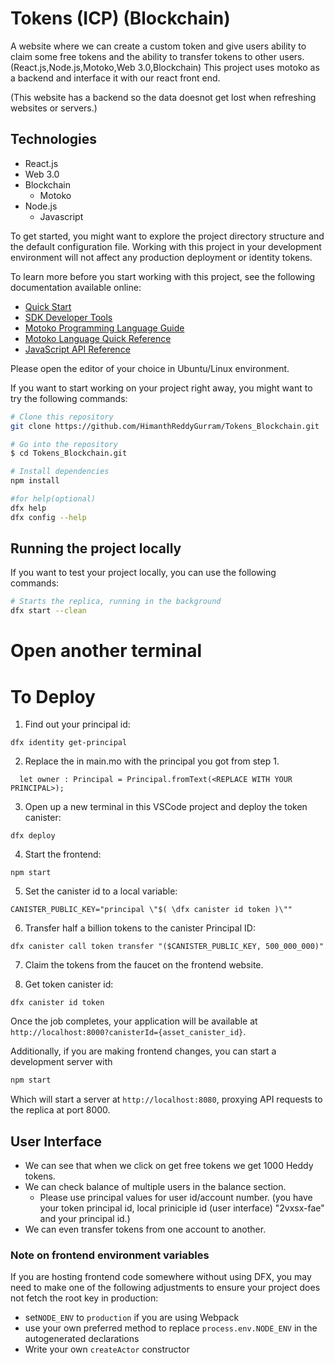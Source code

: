 # Tokens (ICP) (Blockchain)
A website where we can create a custom token and give users ability to claim some free tokens and the ability to transfer tokens to other users. (React.js,Node.js,Motoko,Web 3.0,Blockchain)
This project uses motoko as a backend and interface it with our react front end. 

(This website has a backend so the data doesnot get lost when refreshing websites or servers.)

## Technologies
* React.js
* Web 3.0
* Blockchain
  - Motoko
* Node.js
  - Javascript


To get started, you might want to explore the project directory structure and the default configuration file. Working with this project in your development environment will not affect any production deployment or identity tokens.

To learn more before you start working with this project, see the following documentation available online:

- [Quick Start](https://sdk.dfinity.org/docs/quickstart/quickstart-intro.html)
- [SDK Developer Tools](https://sdk.dfinity.org/docs/developers-guide/sdk-guide.html)
- [Motoko Programming Language Guide](https://sdk.dfinity.org/docs/language-guide/motoko.html)
- [Motoko Language Quick Reference](https://sdk.dfinity.org/docs/language-guide/language-manual.html)
- [JavaScript API Reference](https://erxue-5aaaa-aaaab-qaagq-cai.raw.ic0.app)
  
Please open the editor of your choice in Ubuntu/Linux environment.

If you want to start working on your project right away, you might want to try the following commands:

```bash
# Clone this repository
git clone https://github.com/HimanthReddyGurram/Tokens_Blockchain.git

# Go into the repository
$ cd Tokens_Blockchain.git

# Install dependencies
npm install

#for help(optional)
dfx help
dfx config --help
```

## Running the project locally

If you want to test your project locally, you can use the following commands:

```bash
# Starts the replica, running in the background
dfx start --clean
```

# Open another terminal

# To Deploy

1. Find out your principal id:

```
dfx identity get-principal
```

2. Replace the <REPLACE WITH YOUR PRINCIPAL> in main.mo with the principal you got from step 1.

```
  let owner : Principal = Principal.fromText(<REPLACE WITH YOUR PRINCIPAL>);
```

3. Open up a new terminal in this VSCode project and deploy the token canister:

```
dfx deploy
```

4. Start the frontend:

```
npm start
```

5. Set the canister id to a local variable:

```
CANISTER_PUBLIC_KEY="principal \"$( \dfx canister id token )\""
```

6. Transfer half a billion tokens to the canister Principal ID:

```
dfx canister call token transfer "($CANISTER_PUBLIC_KEY, 500_000_000)"
```

7. Claim the tokens from the faucet on the frontend website.

8. Get token canister id:

```
dfx canister id token
```

Once the job completes, your application will be available at `http://localhost:8000?canisterId={asset_canister_id}`.

Additionally, if you are making frontend changes, you can start a development server with

```bash
npm start
```

Which will start a server at `http://localhost:8080`, proxying API requests to the replica at port 8000.

## User Interface
* We can see that when we click on get free tokens we get 1000 Heddy tokens.
* We can check balance of multiple users in the balance section.
  - Please use principal values for user id/account number. (you have your token principal id, local priniciple id (user interface) "2vxsx-fae" and your principal id.)
* We can even transfer tokens from one account to another.

### Note on frontend environment variables

If you are hosting frontend code somewhere without using DFX, you may need to make one of the following adjustments to ensure your project does not fetch the root key in production:

- set`NODE_ENV` to `production` if you are using Webpack
- use your own preferred method to replace `process.env.NODE_ENV` in the autogenerated declarations
- Write your own `createActor` constructor
